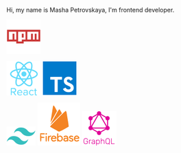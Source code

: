 Hi, my name is Masha Petrovskaya, I'm frontend developer.

![npm](./assets/icons/npm.svg)

![react](./assets/icons/react.svg) ![typescript](./assets/icons/typescript.svg)

![tailwind](./assets/icons/tailwind.svg) ![firebase](./assets/icons/firebase.svg) ![graphql](./assets/icons/graphql.svg)
